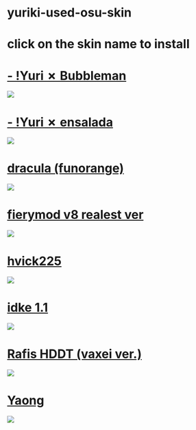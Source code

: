 # yuriki-used-osu-skin
# click on the skin name to install
# [- !Yuri ✗ Bubbleman](https://yurikiosu.s-ul.eu/MpXKViDo)
![](https://osu.ppy.sh/ss/13482924/c0c9)

# [- !Yuri ✗ ensalada](https://joofixd.s-ul.eu/JApkCq2x)
![](https://osu.ppy.sh/ss/13482917/894f)

# [dracula (funorange)](https://joofixd.s-ul.eu/1ID048e5)
![](https://osu.ppy.sh/ss/13421944/da9d)
# [fierymod v8 realest ver](https://joofixd.s-ul.eu/SQYKdh0j)
![](https://osu.ppy.sh/ss/13421953/d40a)
# [hvick225](https://joofixd.s-ul.eu/uh95qcIq)
![](https://osu.ppy.sh/ss/13421950/1846)
# [idke 1.1](https://joofixd.s-ul.eu/m87lk9V6)
![](https://osu.ppy.sh/ss/13421935/ac6d)
# [Rafis HDDT (vaxei ver.)](https://joofixd.s-ul.eu/9OIdFgnP)
![](https://osu.ppy.sh/ss/13422086/af38)
# [Yaong](https://joofixd.s-ul.eu/iMv0VXSg)
![](https://osu.ppy.sh/ss/13421926/b286)
